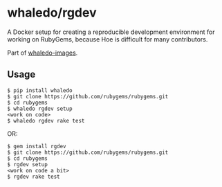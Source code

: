 # whaledo/rgdev

A Docker setup for creating a reproducible development environment for
working on RubyGems, because Hoe is difficult for many contributors.

Part of [whaledo-images](https://github.com/duckinator/whaledo-images).

## Usage

    $ pip install whaledo
    $ git clone https://github.com/rubygems/rubygems.git
    $ cd rubygems
    $ whaledo rgdev setup
    <work on code>
    $ whaledo rgdev rake test

OR:

    $ gem install rgdev
    $ git clone https://github.com/rubygems/rubygems.git
    $ cd rubygems
    $ rgdev setup
    <work on code a bit>
    $ rgdev rake test
